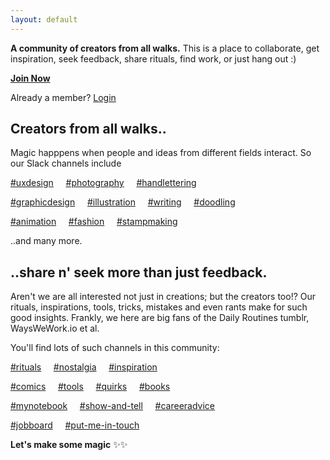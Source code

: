 ```yaml
---
layout: default
---
```


**A community of creators from all walks.** This is a place to collaborate, get inspiration, seek feedback, share rituals, find work, or just hang out :)

[**Join Now**](http://cdecaf.slack.com)

Already a member? [Login](http://cdecaf.slack.com/login)



## Creators from all walks..

Magic happpens when people and ideas from different fields interact. So our Slack channels include

[#uxdesign](http://) &nbsp; &nbsp;  [#photography](http://) &nbsp; &nbsp;  [#handlettering](http://)


[#graphicdesign](http://) &nbsp; &nbsp;  [#illustration](http://) &nbsp; &nbsp;  [#writing](http://) &nbsp; &nbsp;  [#doodling](http://)


[#animation](http://) &nbsp; &nbsp;  [#fashion](http://) &nbsp; &nbsp;  [#stampmaking](http://)

..and many more.



## ..share n' seek more than just feedback.
Aren't we are all interested not just in creations; but the creators too!? Our rituals, inspirations, tools, tricks, mistakes and even rants make for such good insights. Frankly, we here are big fans of the Daily Routines tumblr, WaysWeWork.io et al.


You'll find lots of such channels in this community:

[#rituals](http://) &nbsp; &nbsp;  [#nostalgia](http://) &nbsp; &nbsp;  [#inspiration](http://)


[#comics](http://) &nbsp; &nbsp;  [#tools](http://) &nbsp; &nbsp;  [#quirks](http://) &nbsp; &nbsp;  [#books](http://)


[#mynotebook](http://) &nbsp; &nbsp;  [#show-and-tell](http://) &nbsp; &nbsp;  [#careeradvice](http://)


[#jobboard](http://)  &nbsp; &nbsp; [#put-me-in-touch](http://)



**Let's make some magic** :sparkles::sparkles:
